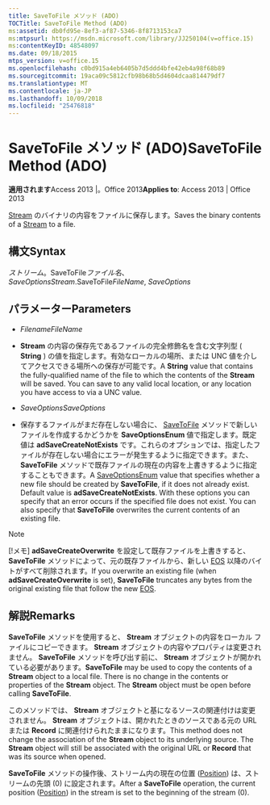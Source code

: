 ```yaml
---
title: SaveToFile メソッド (ADO)
TOCTitle: SaveToFile Method (ADO)
ms:assetid: db0fd95e-8ef3-af87-5346-8f8713153ca7
ms:mtpsurl: https://msdn.microsoft.com/library/JJ250104(v=office.15)
ms:contentKeyID: 48548097
ms.date: 09/18/2015
mtps_version: v=office.15
ms.openlocfilehash: c0bd915a4eb6405b7d5ddd4bfe42eb4a98f68b89
ms.sourcegitcommit: 19aca09c5812cfb98b68b5d4604dcaa814479df7
ms.translationtype: MT
ms.contentlocale: ja-JP
ms.lasthandoff: 10/09/2018
ms.locfileid: "25476818"
---
```

# <a name="savetofile-method-ado"></a><span data-ttu-id="d1e6b-102">SaveToFile メソッド (ADO)</span><span class="sxs-lookup"><span data-stu-id="d1e6b-102">SaveToFile Method (ADO)</span></span>


<span data-ttu-id="d1e6b-103">**適用されます**Access 2013 |。Office 2013</span><span class="sxs-lookup"><span data-stu-id="d1e6b-103">**Applies to**: Access 2013 | Office 2013</span></span>



<span data-ttu-id="d1e6b-104">[Stream](stream-object-ado.md) のバイナリの内容をファイルに保存します。</span><span class="sxs-lookup"><span data-stu-id="d1e6b-104">Saves the binary contents of a [Stream](stream-object-ado.md) to a file.</span></span>

## <a name="syntax"></a><span data-ttu-id="d1e6b-105">構文</span><span class="sxs-lookup"><span data-stu-id="d1e6b-105">Syntax</span></span>

<span data-ttu-id="d1e6b-106">*ストリーム*。SaveToFile*ファイル名*、 *SaveOptions*</span><span class="sxs-lookup"><span data-stu-id="d1e6b-106">*Stream*.SaveToFile*FileName*, *SaveOptions*</span></span>

## <a name="parameters"></a><span data-ttu-id="d1e6b-107">パラメーター</span><span class="sxs-lookup"><span data-stu-id="d1e6b-107">Parameters</span></span>

  - <span data-ttu-id="d1e6b-108">*Filename*</span><span class="sxs-lookup"><span data-stu-id="d1e6b-108">*FileName*</span></span>

  - <span data-ttu-id="d1e6b-p101">**Stream** の内容の保存先であるファイルの完全修飾名を含む文字列型 ( **String** ) の値を指定します。有効なローカルの場所、または UNC 値を介してアクセスできる場所への保存が可能です。</span><span class="sxs-lookup"><span data-stu-id="d1e6b-p101">A **String** value that contains the fully-qualified name of the file to which the contents of the **Stream** will be saved. You can save to any valid local location, or any location you have access to via a UNC value.</span></span>

  - <span data-ttu-id="d1e6b-111">*SaveOptions*</span><span class="sxs-lookup"><span data-stu-id="d1e6b-111">*SaveOptions*</span></span>

  - <span data-ttu-id="d1e6b-p102">保存するファイルがまだ存在しない場合に、 [SaveToFile](saveoptionsenum.md) メソッドで新しいファイルを作成するかどうかを **SaveOptionsEnum** 値で指定します。既定値は **adSaveCreateNotExists** です。これらのオプションでは、指定したファイルが存在しない場合にエラーが発生するように指定できます。また、 **SaveToFile** メソッドで既存ファイルの現在の内容を上書きするように指定することもできます。</span><span class="sxs-lookup"><span data-stu-id="d1e6b-p102">A [SaveOptionsEnum](saveoptionsenum.md) value that specifies whether a new file should be created by **SaveToFile**, if it does not already exist. Default value is **adSaveCreateNotExists**. With these options you can specify that an error occurs if the specified file does not exist. You can also specify that **SaveToFile** overwrites the current contents of an existing file.</span></span>


> [!NOTE]
> <P><span data-ttu-id="d1e6b-116">[!メモ] <STRONG>adSaveCreateOverwrite</STRONG> を設定して既存ファイルを上書きすると、 <STRONG>SaveToFile</STRONG> メソッドによって、元の既存ファイルから、新しい <A href="eos-property-ado.md">EOS</A> 以降のバイトがすべて削除されます。</span><span class="sxs-lookup"><span data-stu-id="d1e6b-116">If you overwrite an existing file (when <STRONG>adSaveCreateOverwrite</STRONG> is set), <STRONG>SaveToFile</STRONG> truncates any bytes from the original existing file that follow the new <A href="eos-property-ado.md">EOS</A>.</span></span></P>



## <a name="remarks"></a><span data-ttu-id="d1e6b-117">解説</span><span class="sxs-lookup"><span data-stu-id="d1e6b-117">Remarks</span></span>

<span data-ttu-id="d1e6b-p103">**SaveToFile** メソッドを使用すると、 **Stream** オブジェクトの内容をローカル ファイルにコピーできます。 **Stream** オブジェクトの内容やプロパティは変更されません。 **SaveToFile** メソッドを呼び出す前に、 **Stream** オブジェクトが開かれている必要があります。</span><span class="sxs-lookup"><span data-stu-id="d1e6b-p103">**SaveToFile** may be used to copy the contents of a **Stream** object to a local file. There is no change in the contents or properties of the **Stream** object. The **Stream** object must be open before calling **SaveToFile**.</span></span>

<span data-ttu-id="d1e6b-p104">このメソッドでは、 **Stream** オブジェクトと基になるソースの関連付けは変更されません。 **Stream** オブジェクトは、開かれたときのソースである元の URL または **Record** に関連付けられたままになります。</span><span class="sxs-lookup"><span data-stu-id="d1e6b-p104">This method does not change the association of the **Stream** object to its underlying source. The **Stream** object will still be associated with the original URL or **Record** that was its source when opened.</span></span>

<span data-ttu-id="d1e6b-123">**SaveToFile** メソッドの操作後、ストリーム内の現在の位置 ([Position](position-property-ado.md)) は、ストリームの先頭 (0) に設定されます。</span><span class="sxs-lookup"><span data-stu-id="d1e6b-123">After a **SaveToFile** operation, the current position ([Position](position-property-ado.md)) in the stream is set to the beginning of the stream (0).</span></span>


